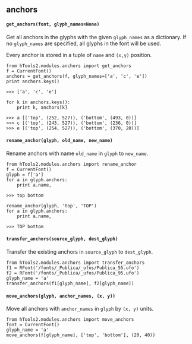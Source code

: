 ## anchors

#### `get_anchors(font, glyph_names=None)`

Get all anchors in the glyphs with the given `glyph_names` as a dictionary. If no `glyph_names` are specified, all glyphs in the font will be used.

Every anchor is stored in a tuple of `name` and `(x,y)` position.

    from hTools2.modules.anchors import get_anchors
    f = CurrentFont()
    anchors = get_anchors(f, glyph_names=['a', 'c', 'e'])
    print anchors.keys()

    >>> ['a', 'c', 'e']

    for k in anchors.keys():
        print k, anchors[k]

    >>> a [('top', (252, 527)), ('bottom', (493, 0))]
    >>> c [('top', (243, 527)), ('bottom', (236, 0))]
    >>> e [('top', (254, 527)), ('bottom', (370, 20))]

#### `rename_anchor(glyph, old_name, new_name)`

Rename anchors with name `old_name` in `glyph` to `new_name`.

    from hTools2.modules.anchors import rename_anchor
    f = CurrentFont()
    glyph = f['a']
    for a in glyph.anchors:
        print a.name,

    >>> top bottom

    rename_anchor(glyph, 'top', 'TOP')
    for a in glyph.anchors:
        print a.name,

    >>> TOP bottom

#### `transfer_anchors(source_glyph, dest_glyph)`

Transfer the existing anchors in `source_glyph` to `dest_glyph`.

    from hTools2.modules.anchors import transfer_anchors
    f1 = RFont('/fonts/_Publica/_ufos/Publica_55.ufo')
    f2 = RFont('/fonts/_Publica/_ufos/Publica_95.ufo')
    glyph_name = 'a'
    transfer_anchors(f1[glyph_name], f2[glyph_name])

#### `move_anchors(glyph, anchor_names, (x, y))`

Move all anchors with `anchor_names` in `glyph` by `(x, y)` units.

    from hTools2.modules.anchors import move_anchors
    font = CurrentFont()
    glyph_name = 'a'
    move_anchors(f[glyph_name], ['top', 'bottom'], (20, 40))
